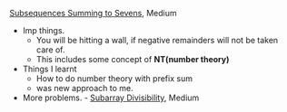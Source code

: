 [Subsequences Summing to Sevens](http://www.usaco.org/index.php?page=viewproblem2&cpid=595), Medium 
- Imp things. 
   - You will be hitting a wall, if negative remainders will not be taken care of.
   - This includes some concept of **NT(number theory)**
- Things I learnt
   - How to do number theory with prefix sum
   - was new approach to me. 
- More problems. 
      - [Subarray Divisibility](https://cses.fi/problemset/task/1662/), Medium
